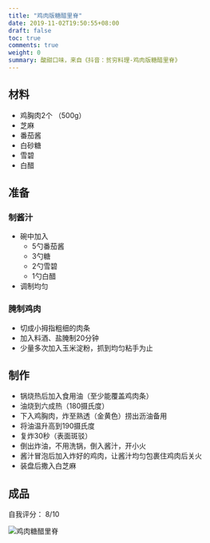 ```yaml
---
title: "鸡肉版糖醋里脊"
date: 2019-11-02T19:50:55+08:00
draft: false
toc: true
comments: true
weight: 0
summary: 酸甜口味，来自《抖音：贫穷料理-鸡肉版糖醋里脊》
---
```


## 材料

* 鸡胸肉2个 （500g）
* 芝麻
* 番茄酱
* 白砂糖
* 雪碧
* 白醋

## 准备

### 制酱汁

* 碗中加入
  * 5勺番茄酱
  * 3勺糖
  * 2勺雪碧
  * 1勺白醋
* 调制均匀

### 腌制鸡肉

* 切成小拇指粗细的肉条
* 加入料酒、盐腌制20分钟
* 少量多次加入玉米淀粉，抓到均匀粘手为止

## 制作

* 锅烧热后加入食用油（至少能覆盖鸡肉条）
* 油烧到六成热（180摄氏度）
* 下入鸡胸肉，炸至熟透（金黄色）捞出沥油备用
* 将油温升高到190摄氏度
* 复炸30秒（表面斑驳）
* 倒出炸油，不用洗锅，倒入酱汁，开小火
* 酱汁冒泡后加入炸好的鸡肉，让酱汁均匀包裹住鸡肉后关火
* 装盘后撒入白芝麻

## 成品

自我评分： 8/10

![鸡肉糖醋里脊](/image/鸡肉糖醋里脊.jpeg)
